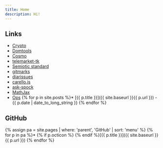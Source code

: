 ```yaml
---
title: Home
description: Hi!
---
```


## Links

- [Crypto](crypto/)
- [Domtools](domtools/)
- [Cosmo](Cosmo/)
- [telemarket-tk](https://telemarket-tk.github.io/)
- [Semiotic standard](semiotic-standard/)
- [gitmarks](gitmarks/)
- [diarissues](diarissues/)
- [carello.js](carello.js/)
- [ask-spock](ask-spock/)
- [MathJax](mathjax/)
- [Ops](ops/)
{% for p in site.posts %}* [{{ p.title }}]({{ site.baseurl }}{{ p.url }}) - {{ p.date | date_to_long_string }}
{% endfor %}

## GitHub

{% assign pa = site.pages | where: 'parent', 'GitHub' | sort: 'menu' %}
{% for p in pa %}* {% if p.octicon %}<span class="octicon octicon-{{ p.octicon }}"></span> {% endif %}[{{ p.title }}]({{ site.baseurl }}{{ p.url }})
{% endfor %}
